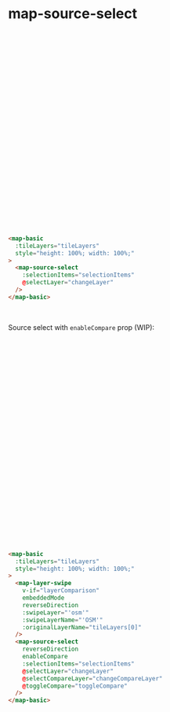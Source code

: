 # map-source-select

<div style="height:400px">
  <ClientOnly>
    <map-source-select />
  </ClientOnly>
</div>

``` md
<map-basic
  :tileLayers="tileLayers"
  style="height: 100%; width: 100%;"
>
  <map-source-select
    :selectionItems="selectionItems"
    @selectLayer="changeLayer"
  />
</map-basic>
```
<br />

Source select with `enableCompare` prop (WIP):

<br />
<div style="height:400px">
  <ClientOnly>
    <map-source-select-compare />
  </ClientOnly>
</div>

``` md
<map-basic
  :tileLayers="tileLayers"
  style="height: 100%; width: 100%;"
>
  <map-layer-swipe
    v-if="layerComparison"
    embeddedMode
    reverseDirection
    :swipeLayer="'osm'"
    :swipeLayerName="'OSM'"
    :originalLayerName="tileLayers[0]"
  />
  <map-source-select
    reverseDirection
    enableCompare
    :selectionItems="selectionItems"
    @selectLayer="changeLayer"
    @selectCompareLayer="changeCompareLayer"
    @toggleCompare="toggleCompare"
  />
</map-basic>
```